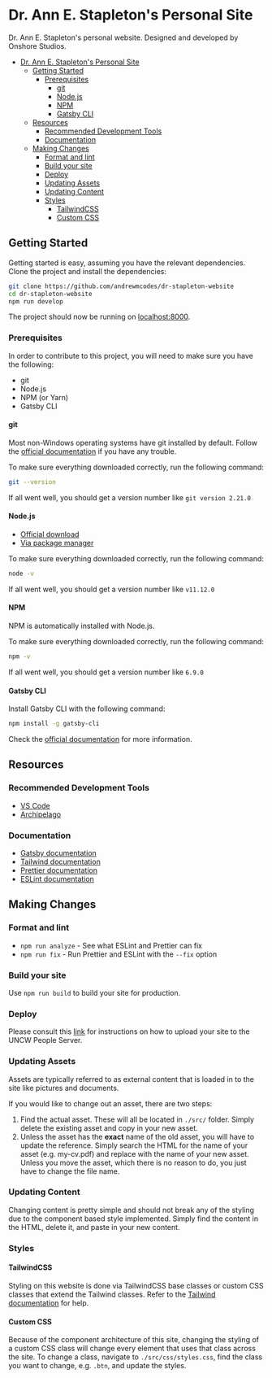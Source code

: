 # Dr. Ann E. Stapleton's Personal Site

Dr. Ann E. Stapleton's personal website. Designed and developed by Onshore Studios.

- [Dr. Ann E. Stapleton's Personal Site](#dr-ann-e-stapletons-personal-site)
  - [Getting Started](#getting-started)
    - [Prerequisites](#prerequisites)
      - [git](#git)
      - [Node.js](#nodejs)
      - [NPM](#npm)
      - [Gatsby CLI](#gatsby-cli)
  - [Resources](#resources)
    - [Recommended Development Tools](#recommended-development-tools)
    - [Documentation](#documentation)
  - [Making Changes](#making-changes)
    - [Format and lint](#format-and-lint)
    - [Build your site](#build-your-site)
    - [Deploy](#deploy)
    - [Updating Assets](#updating-assets)
    - [Updating Content](#updating-content)
    - [Styles](#styles)
      - [TailwindCSS](#tailwindcss)
      - [Custom CSS](#custom-css)

## Getting Started

Getting started is easy, assuming you have the relevant dependencies. Clone the project and install the dependencies:

```sh
git clone https://github.com/andrewmcodes/dr-stapleton-website
cd dr-stapleton-website
npm run develop
```

The project should now be running on [localhost:8000](http://localhost:8000/).

### Prerequisites

In order to contribute to this project, you will need to make sure you have the following:

- git
- Node.js
- NPM (or Yarn)
- Gatsby CLI

#### git

Most non-Windows operating systems have git installed by default. Follow the [official documentation](https://git-scm.com/book/en/v2/Getting-Started-Installing-Git) if you have any trouble.

To make sure everything downloaded correctly, run the following command:

```sh
git --version
```

If all went well, you should get a version number like `git version 2.21.0`

#### Node.js

- [Official download](https://nodejs.org/en/download/)
- [Via package manager](https://nodejs.org/en/download/package-manager/)

To make sure everything downloaded correctly, run the following command:

```sh
node -v
```

If all went well, you should get a version number like `v11.12.0`

#### NPM

NPM is automatically installed with Node.js.

To make sure everything downloaded correctly, run the following command:

```sh
npm -v
```

If all went well, you should get a version number like `6.9.0`

#### Gatsby CLI

Install Gatsby CLI with the following command:

```sh
npm install -g gatsby-cli
```

Check the [official documentation](https://www.gatsbyjs.org/docs/quick-start) for more information.

## Resources

### Recommended Development Tools

- [VS Code](https://code.visualstudio.com/)
- [Archipelago](https://github.com/npezza93/archipelago)

### Documentation

- [Gatsby documentation](https://www.gatsbyjs.org/docs/)
- [Tailwind documentation](https://tailwindcss.com/docs/what-is-tailwind/)
- [Prettier documentation](https://prettier.io/docs/en/index.html)
- [ESLint documentation](https://eslint.org/docs/user-guide/configuring)

## Making Changes

### Format and lint

- `npm run analyze` - See what ESLint and Prettier can fix
- `npm run fix` - Run Prettier and ESLint with the `--fix` option

### Build your site

Use `npm run build` to build your site for production.

### Deploy

Please consult this [link](https://uncw.edu/ITSD/working/uploadwebfiles.html) for instructions on how to upload your site to the UNCW People Server.

### Updating Assets

Assets are typically referred to as external content that is loaded in to the site like pictures and documents.

If you would like to change out an asset, there are two steps:

1. Find the actual asset. These will all be located in `./src/` folder. Simply delete the existing asset and copy in your new asset.
2. Unless the asset has the **exact** name of the old asset, you will have to update the reference. Simply search the HTML for the name of your asset (e.g. my-cv.pdf) and replace with the name of your new asset. Unless you move the asset, which there is no reason to do, you just have to change the file name.

### Updating Content

Changing content is pretty simple and should not break any of the styling due to the component based style implemented. Simply find the content in the HTML, delete it, and paste in your new content.

### Styles

#### TailwindCSS

Styling on this website is done via TailwindCSS base classes or custom CSS classes that extend the Tailwind classes. Refer to the [Tailwind documentation](https://tailwindcss.com/docs/what-is-tailwind/) for help.

#### Custom CSS

Because of the component architecture of this site, changing the styling of a custom CSS class will change every element that uses that class across the site. To change a class, navigate to `./src/css/styles.css`, find the class you want to change, e.g. `.btn`, and update the styles.

